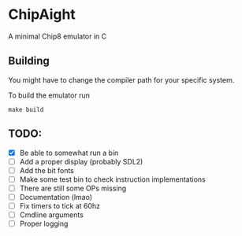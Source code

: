 
# ChipAight

A minimal Chip8 emulator in C

## Building

You might have to change the compiler path for your specific system.

To build the emulator run 

```
make build
```

## TODO:
 - [X] Be able to somewhat run a bin
 - [ ] Add a proper display (probably SDL2)
 - [ ] Add the bit fonts
 - [ ] Make some test bin to check instruction implementations
 - [ ] There are still some OPs missing
 - [ ] Documentation (lmao)
 - [ ] Fix timers to tick at 60hz
 - [ ] Cmdline arguments
 - [ ] Proper logging
